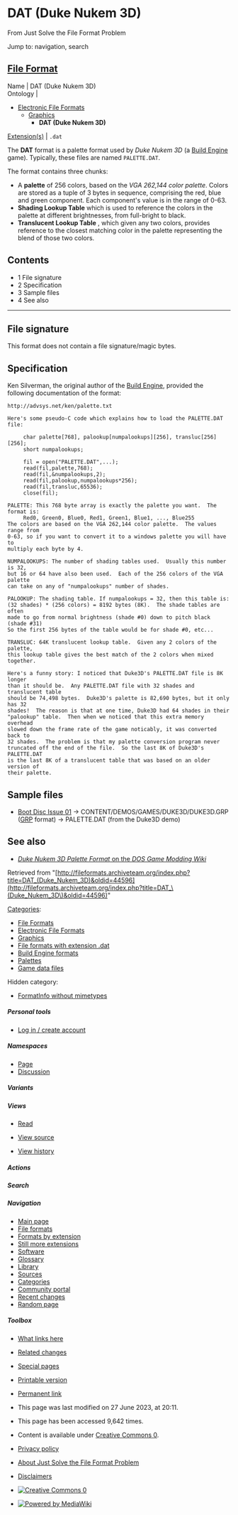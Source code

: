 #  DAT (Duke Nukem 3D)

From Just Solve the File Format Problem

Jump to: navigation, search

[File Format](/wiki/File_Formats "File Formats")  
---  
Name | DAT (Duke Nukem 3D)  
Ontology  | 

  * [Electronic File Formats](/wiki/Electronic_File_Formats "Electronic File Formats")
    * [Graphics](/wiki/Graphics "Graphics")
      * **DAT (Duke Nukem 3D)**

  
[Extension(s)](/wiki/Filename_extension "Filename extension") | `.dat`  
  
The **DAT** format is a palette format used by _Duke Nukem 3D_ (a [Build
Engine](/wiki/Category:Build_Engine_formats "Category:Build Engine formats")
game). Typically, these files are named `PALETTE.DAT`.

The format contains three chunks:

  * A **palette** of 256 colors, based on the _VGA 262,144 color palette_. Colors are stored as a tuple of 3 bytes in sequence, comprising the red, blue and green component. Each component's value is in the range of 0-63. 
  * **Shading Lookup Table** which is used to reference the colors in the palette at different brightnesses, from full-bright to black. 
  * **Translucent Lookup Table** , which given any two colors, provides reference to the closest matching color in the palette representing the blend of those two colors. 

## Contents

  * 1 File signature
  * 2 Specification
  * 3 Sample files
  * 4 See also

  
---  
  
##  File signature

This format does not contain a file signature/magic bytes.

##  Specification

Ken Silverman, the original author of the [Build
Engine](/wiki/Category:Build_Engine_formats "Category:Build Engine formats"),
provided the following documentation of the format:

    
    
    http://advsys.net/ken/palette.txt
    
    Here's some pseudo-C code which explains how to load the PALETTE.DAT file:
    
    	 char palette[768], palookup[numpalookups][256], transluc[256][256];
    	 short numpalookups;
     
    	 fil = open("PALETTE.DAT",...);
    	 read(fil,palette,768);
    	 read(fil,&numpalookups,2);
    	 read(fil,palookup,numpalookups*256);
    	 read(fil,transluc,65536);
    	 close(fil);
     
    PALETTE: This 768 byte array is exactly the palette you want.  The format is:
    	 Red0, Green0, Blue0, Red1, Green1, Blue1, ..., Blue255
    The colors are based on the VGA 262,144 color palette.  The values range from
    0-63, so if you want to convert it to a windows palette you will have to
    multiply each byte by 4.
     
    NUMPALOOKUPS: The number of shading tables used.  Usually this number is 32,
    but 16 or 64 have also been used.  Each of the 256 colors of the VGA palette
    can take on any of "numpalookups" number of shades.
     
    PALOOKUP: The shading table. If numpalookups = 32, then this table is:
    (32 shades) * (256 colors) = 8192 bytes (8K).  The shade tables are often
    made to go from normal brightness (shade #0) down to pitch black (shade #31)
    So the first 256 bytes of the table would be for shade #0, etc...
     
    TRANSLUC: 64K translucent lookup table.  Given any 2 colors of the palette,
    this lookup table gives the best match of the 2 colors when mixed together.
    
    Here's a funny story: I noticed that Duke3D's PALETTE.DAT file is 8K longer
    than it should be.  Any PALETTE.DAT file with 32 shades and translucent table
    should be 74,498 bytes.  Duke3D's palette is 82,690 bytes, but it only has 32
    shades!  The reason is that at one time, Duke3D had 64 shades in their
    "palookup" table.  Then when we noticed that this extra memory overhead
    slowed down the frame rate of the game noticably, it was converted back to
    32 shades.  The problem is that my palette conversion program never
    truncated off the end of the file.  So the last 8K of Duke3D's PALETTE.DAT
    is the last 8K of a translucent table that was based on an older version of
    their palette.
    

##  Sample files

  * [Boot Disc Issue 01](https://archive.org/details/cdrom-boot-disc-01) → CONTENT/DEMOS/GAMES/DUKE3D/DUKE3D.GRP ([GRP](/wiki/GRP_\(Duke_Nukem_3D\) "GRP \(Duke Nukem 3D\)") format) → PALETTE.DAT (from the Duke3D demo) 

##  See also

  * [_Duke Nukem 3D Palette Format_ on the _DOS Game Modding Wiki_](https://moddingwiki.shikadi.net/wiki/Duke_Nukem_3D_Palette_Format)

Retrieved from
"[http://fileformats.archiveteam.org/index.php?title=DAT_(Duke_Nukem_3D)&oldid=44596](http://fileformats.archiveteam.org/index.php?title=DAT_\(Duke_Nukem_3D\)&oldid=44596)"

[Categories](/wiki/Special:Categories "Special:Categories"):

  * [File Formats](/wiki/Category:File_Formats "Category:File Formats")
  * [Electronic File Formats](/wiki/Category:Electronic_File_Formats "Category:Electronic File Formats")
  * [Graphics](/wiki/Category:Graphics "Category:Graphics")
  * [File formats with extension .dat](/wiki/Category:File_formats_with_extension_.dat "Category:File formats with extension .dat")
  * [Build Engine formats](/wiki/Category:Build_Engine_formats "Category:Build Engine formats")
  * [Palettes](/wiki/Category:Palettes "Category:Palettes")
  * [Game data files](/wiki/Category:Game_data_files "Category:Game data files")

Hidden category:

  * [FormatInfo without mimetypes](/wiki/Category:FormatInfo_without_mimetypes "Category:FormatInfo without mimetypes")

##### Personal tools

  * [Log in / create account](/index.php?title=Special:UserLogin&returnto=DAT+%28Duke+Nukem+3D%29 "You are encouraged to log in; however, it is not mandatory \[o\]")

##### Namespaces

  * [Page](/wiki/DAT_\(Duke_Nukem_3D\) "View the content page \[c\]")
  * [Discussion](/index.php?title=Talk:DAT_\(Duke_Nukem_3D\)&action=edit&redlink=1 "Discussion about the content page \[t\]")

####

##### Variants

##### Views

  * [Read](/wiki/DAT_\(Duke_Nukem_3D\))
  * [View source](/index.php?title=DAT_\(Duke_Nukem_3D\)&action=edit "This page is protected.
You can view its source \[e\]")

  * [View history](/index.php?title=DAT_\(Duke_Nukem_3D\)&action=history "Past revisions of this page \[h\]")

##### Actions

##### Search

[](/wiki/Main_Page "Visit the main page")

##### Navigation

  * [Main page](/wiki/Main_Page "Visit the main page \[z\]")
  * [File formats](/wiki/File_Formats)
  * [Formats by extension](/wiki/Category:File_formats_by_extension)
  * [Still more extensions](/wiki/Category:File_Format_Extension)
  * [Software](/wiki/Software)
  * [Glossary](/wiki/Glossary)
  * [Library](/wiki/Library)
  * [Sources](/wiki/Sources)
  * [Categories](/wiki/Category:Top_Level_Categories)
  * [Community portal](/wiki/Just_Solve_the_File_Format_Problem:Community_portal "About the project, what you can do, where to find things")
  * [Recent changes](/wiki/Special:RecentChanges "A list of recent changes in the wiki \[r\]")
  * [Random page](/wiki/Special:Random "Load a random page \[x\]")

##### Toolbox

  * [What links here](/wiki/Special:WhatLinksHere/DAT_\(Duke_Nukem_3D\) "A list of all wiki pages that link here \[j\]")
  * [Related changes](/wiki/Special:RecentChangesLinked/DAT_\(Duke_Nukem_3D\) "Recent changes in pages linked from this page \[k\]")
  * [Special pages](/wiki/Special:SpecialPages "A list of all special pages \[q\]")
  * [Printable version](/index.php?title=DAT_\(Duke_Nukem_3D\)&printable=yes)
  * [Permanent link](/index.php?title=DAT_\(Duke_Nukem_3D\)&oldid=44596 "Permanent link to this revision of the page")

  * This page was last modified on 27 June 2023, at 20:11.
  * This page has been accessed 9,642 times.
  * Content is available under [Creative Commons 0](http://creativecommons.org/publicdomain/zero/1.0/).

  * [Privacy policy](/wiki/Just_Solve_the_File_Format_Problem:Privacy_policy "Just Solve the File Format Problem:Privacy policy")
  * [About Just Solve the File Format Problem](/wiki/Just_Solve_the_File_Format_Problem:About "Just Solve the File Format Problem:About")
  * [Disclaimers](/wiki/Just_Solve_the_File_Format_Problem:General_disclaimer "Just Solve the File Format Problem:General disclaimer")

  * [![Creative Commons 0](http://www.mediawiki.org/w/skins/common/images/cc-0.png)](http://creativecommons.org/publicdomain/zero/1.0/)
  * [![Powered by MediaWiki](/skins/common/images/poweredby_mediawiki_88x31.png)](//www.mediawiki.org/)

